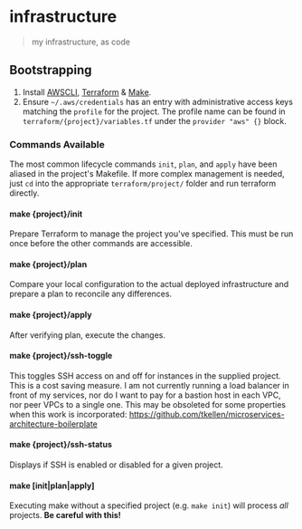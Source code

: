 # infrastructure
> my infrastructure, as code

## Bootstrapping
1. Install [AWSCLI], [Terraform] & [Make].
2. Ensure `~/.aws/credentials` has an entry with administrative access keys
   matching the `profile` for the project. The profile name can be found in
   `terraform/{project}/variables.tf` under the `provider "aws" {}` block.

### Commands Available
The most common lifecycle commands `init`, `plan`, and `apply` have been aliased
in the project's Makefile. If more complex management is needed, just `cd` into
the appropriate `terraform/project/` folder and run terraform directly.

#### make {project}/init
Prepare Terraform to manage the project you've specified. This must be run once
before the other commands are accessible.

#### make {project}/plan
Compare your local configuration to the actual deployed infrastructure and
prepare a plan to reconcile any differences.

#### make {project}/apply
After verifying plan, execute the changes.

#### make {project}/ssh-toggle
This toggles SSH access on and off for instances in the supplied project. This
is a cost saving measure. I am not currently running a load balancer in front of
my services, nor do I want to pay for a bastion host in each VPC, nor peer VPCs
to a single one. This may be obsoleted for some properties when this work is incorporated:
https://github.com/tkellen/microservices-architecture-boilerplate

#### make {project}/ssh-status
Displays if SSH is enabled or disabled for a given project.

#### make [init|plan|apply]
Executing make without a specified project (e.g. `make init`) will process *all*
projects. **Be careful with this!**

[AWSCLI]: http://docs.aws.amazon.com/cli/latest/userguide/installing.html
[Terraform]: https://www.terraform.io/downloads.html
[Make]: https://www.gnu.org/software/software.html
